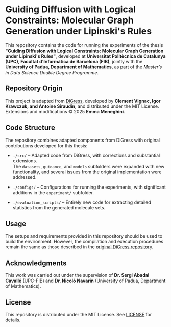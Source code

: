 # Guiding Diffusion with Logical Constraints: Molecular Graph Generation under Lipinski's Rules

This repository contains the code for running the experiments of the thesis **"Guiding Diffusion with Logical Constraints: Molecular Graph Generation under Lipinski's Rules"**, developed at **Universitat Politècnica de Catalunya (UPC), Facultat d’Informàtica de Barcelona (FIB)**, jointly with the **University of Padua, Department of Mathematics**, as part of the *Master’s in Data Science Double Degree Programme*.  

## Repository Origin
This project is adapted from [DiGress](https://github.com/cvignac/DiGress), developed by **Clement Vignac, Igor Krawczuk, and Antoine Siraudin**, and distributed under the MIT License.  
Extensions and modifications © 2025 **Emma Meneghini**.  

## Code Structure
The repository combines adapted components from DiGress with original contributions developed for this thesis:
- `./src/` – Adapted code from DiGress, with corrections and substantial extensions.  
  The `datasets`, `guidance`, and `models` subfolders were expanded with new functionality, and several issues from the original implementation were addressed.

- `./configs/` – Configurations for running the experiments, with significant additions in the `experiment/` subfolder.

- `./evaluation_scripts/` – Entirely new code for extracting detailed statistics from the generated molecule sets.  

## Usage
The setups and requirements provided in this repository should be used to build the environment. However, the compilation and execution procedures remain the same as those described in the [original DiGress repository](https://github.com/cvignac/DiGress).

## Acknowledgments
This work was carried out under the supervision of **Dr. Sergi Abadal Cavallé** (UPC-FIB) and **Dr. Nicolò Navarin** (University of Padua, Department of Mathematics).  

## License
This repository is distributed under the MIT License. See [LICENSE](./LICENSE) for details.